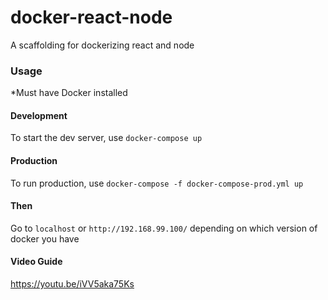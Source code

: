 # docker-react-node
A scaffolding for dockerizing react and node

### Usage
*Must have Docker installed

#### Development
To start the dev server, use `docker-compose up`

#### Production
To run production, use `docker-compose -f docker-compose-prod.yml up`

#### Then
Go to `localhost` or `http://192.168.99.100/` depending on which version of docker you have

#### Video Guide
https://youtu.be/iVV5aka75Ks
